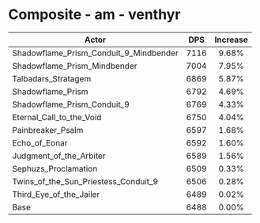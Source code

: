 # Composite - am - venthyr
| Actor | DPS | Increase |
|---|:---:|:---:|
|Shadowflame_Prism_Conduit_9_Mindbender|7116|9.68%|
|Shadowflame_Prism_Mindbender|7004|7.95%|
|Talbadars_Stratagem|6869|5.87%|
|Shadowflame_Prism|6792|4.69%|
|Shadowflame_Prism_Conduit_9|6769|4.33%|
|Eternal_Call_to_the_Void|6750|4.04%|
|Painbreaker_Psalm|6597|1.68%|
|Echo_of_Eonar|6592|1.60%|
|Judgment_of_the_Arbiter|6589|1.56%|
|Sephuzs_Proclamation|6509|0.33%|
|Twins_of_the_Sun_Priestess_Conduit_9|6506|0.28%|
|Third_Eye_of_the_Jailer|6489|0.02%|
|Base|6488|0.00%|
